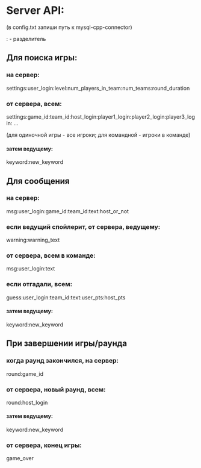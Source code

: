 # Server API:

(в config.txt запиши путь к mysql-cpp-connector)

: - разделитель

## Для поиска игры:

### на сервер:

settings:user_login:level:num_players_in_team:num_teams:round_duration

### от сервера, всем:

settings:game_id:team_id:host_login:player1_login:player2_login:player3_login: ...

(для одиночной игры - все игроки; для командной - игроки в команде)

#### затем ведущему:

keyword:new_keyword

## Для сообщения

### на сервер:

msg:user_login:game_id:team_id:text:host_or_not

### если ведущий спойлерит, от сервера, ведущему:

warning:warning_text

### от сервера, всем в команде:

msg:user_login:text

### если отгадали, всем:

guess:user_login:team_id:text:user_pts:host_pts

#### затем ведущему:

keyword:new_keyword

## При завершении игры/раунда

### когда раунд закончился, на сервер:

round:game_id

### от сервера, новый раунд, всем:

round:host_login

#### затем ведущему:

keyword:new_keyword

### от сервера, конец игры:

game_over
